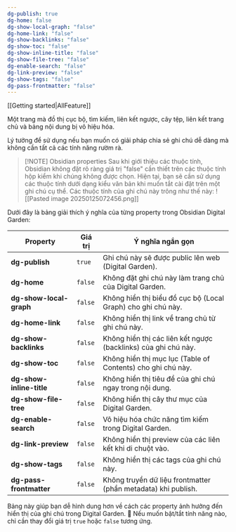 ```yaml
---
dg-publish: true
dg-home: false
dg-show-local-graph: "false"
dg-home-link: "false"
dg-show-backlinks: "false"
dg-show-toc: "false"
dg-show-inline-title: "false"
dg-show-file-tree: "false"
dg-enable-search: "false"
dg-link-preview: "false"
dg-show-tags: "false"
dg-pass-frontmatter: "false"
---
```


[[Getting started|AllFeature]]


Một trang mà đồ thị cục bộ, tìm kiếm, liên kết ngược, cây tệp, liên kết trang chủ và bảng nội dung bị vô hiệu hóa.

Lý tưởng để sử dụng nếu bạn muốn có giải pháp chia sẻ ghi chú dễ dàng mà không cần tất cả các tính năng rườm rà.


> [!NOTE] Obsidian properties
> Sau khi giới thiệu các thuộc tính, Obsidian không đặt rõ ràng giá trị "false" cần thiết trên các thuộc tính hộp kiểm khi chúng không được chọn. Hiện tại, bạn sẽ cần sử dụng các thuộc tính dưới dạng kiểu văn bản khi muốn tắt cài đặt trên một ghi chú cụ thể. Các thuộc tính của ghi chú này trông như thế này:
> ![[Pasted image 20250125072456.png]]

Dưới đây là bảng giải thích ý nghĩa của từng property trong Obsidian Digital Garden:

| Property                 | Giá trị | Ý nghĩa ngắn gọn                                               |
| ------------------------ | ------- | -------------------------------------------------------------- |
| **dg-publish**           | `true`  | Ghi chú này sẽ được public lên web (Digital Garden).           |
| **dg-home**              | `false` | Không đặt ghi chú này làm trang chủ của Digital Garden.        |
| **dg-show-local-graph**  | `false` | Không hiển thị biểu đồ cục bộ (Local Graph) cho ghi chú này.   |
| **dg-home-link**         | `false` | Không hiển thị link về trang chủ từ ghi chú này.               |
| **dg-show-backlinks**    | `false` | Không hiển thị các liên kết ngược (backlinks) của ghi chú này. |
| **dg-show-toc**          | `false` | Không hiển thị mục lục (Table of Contents) cho ghi chú này.    |
| **dg-show-inline-title** | `false` | Không hiển thị tiêu đề của ghi chú ngay trong nội dung.        |
| **dg-show-file-tree**    | `false` | Không hiển thị cây thư mục của Digital Garden.                 |
| **dg-enable-search**     | `false` | Vô hiệu hóa chức năng tìm kiếm trong Digital Garden.           |
| **dg-link-preview**      | `false` | Không hiển thị preview của các liên kết khi di chuột vào.      |
| **dg-show-tags**         | `false` | Không hiển thị các tags của ghi chú này.                       |
| **dg-pass-frontmatter**  | `false` | Không truyền dữ liệu frontmatter (phần metadata) khi publish.  |

Bảng này giúp bạn dễ hình dung hơn về cách các property ảnh hưởng đến hiển thị của ghi chú trong Digital Garden. 🚀 Nếu muốn bật/tắt tính năng nào, chỉ cần thay đổi giá trị `true` hoặc `false` tương ứng.